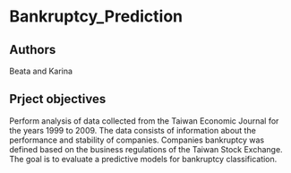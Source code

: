 # Bankruptcy_Prediction
## Authors
Beata and Karina

## Prject objectives
Perform analysis of data collected from the Taiwan Economic Journal for the years 1999 to 2009. The data consists of information about the performance and stability of companies.
Companies bankruptcy was defined based on the business regulations of the Taiwan Stock Exchange.
The goal is to evaluate a predictive models for bankruptcy classification.
